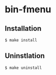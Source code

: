 # bin-fmenu

## Installation

```shell
$ make install
```

## Uninstlation

```shell
$ make uninstall
```
